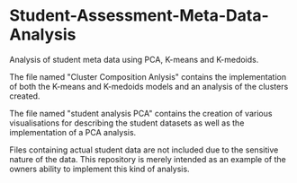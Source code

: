# Student-Assessment-Meta-Data-Analysis
Analysis of student meta data using PCA, K-means and K-medoids.

The file named "Cluster Composition Anlysis" contains the implementation of both the K-means and K-medoids models and an analysis of the clusters created.

The file named "student analysis PCA" contains the creation of various visualisations for describing the student datasets as well as the implementation of a PCA analysis.

Files containing actual student data are not included due to the sensitive nature of the data. This repository is merely intended as an example of the owners ability to implement this kind of analysis.
